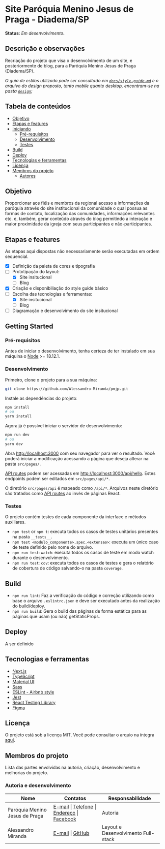 # Site Paróquia Menino Jesus de Praga - Diadema/SP

**Status**: *Em desenvolvimento*.

## Descrição e observações

Recriação do projeto que visa o desenvolvimento de um site, e posteriormente de blog, para a Paróquia Menino Jesus de Praga (Diadema/SP).

*O guia de estilos utilizado pode ser consultado em [`docs/style-guide.md`](/docs/style-guide.md) e o arquivo do design proposto, tanto mobile quanto desktop, encontram-se na pasta [`design`](/design/);*

## Tabela de conteúdos

- [Objetivo](#objetivo)
- [Etapas e features](#etapas-e-features)
- [Iniciando](#getting-started)
    - [Pré-requisitos](#pré-requisitos)
    - [Desenvolvimento](#desenvolvimento)
    - [Testes](#testes)
- [Build](#build)
- [Deploy](#deploy)
- [Tecnologias e ferramentas](#tecnologias-e-ferramentas)
- [Licença](#licença)
- [Membros do projeto](#membros-do-projeto)
    - [Autores](#autoria-e-desenvolvimento)

## Objetivo

Proporcionar aos fiéis e membros da regional acesso a informações da paróquia através do site institucional da comunidade o qual possua as formas de contato, localização das comunidades, informações relevantes etc. e, também, gerar conteúdo através do blog permitindo a interação e maior proximidade da igreja com seus participantes e não-participantes.

## Etapas e features

As etapas aqui dispostas não necessariamente serão executadas em ordem sequencial.

- [x] Definição da paleta de cores e tipografia
- [ ] Prototipação do layout:
    - [x] Site insitucional
    - [ ] Blog
- [x] Criação e disponibiliação do style guide básico
- [ ] Escolha das tecnologias e ferramentas:
    - [x] Site insitucional
    - [ ] Blog
- [ ] Diagramação e desenvolvimento do site insitucional

## Getting Started

### Pré-requisitos

Antes de iniciar o desenvolvimento, tenha certeza de ter instalado em sua máquina o [Node](https://nodejs.org/en/) >= 18.12.1.

### Desenvolvimento

Primeiro, clone o projeto para a sua máquina:

```bash
git clone https://github.com/Alessandro-Miranda/pmjp.git
```

Instale as dependências do projeto:

```bash
npm install
# ou
yarn install
```

Agora já é possível iniciar o servidor de desenvolvimento:

```bash
npm run dev
# ou
yarn dev
```

Abra [http://localhost:3000](http://localhost:3000) com seu navegador para ver o resultado. Você poderá iniciar a modificação acessando a página que deseja alterar na pasta `src/pages/`.

[API routes](https://nextjs.org/docs/api-routes/introduction) podem ser acessadas em [http://localhost:3000/api/hello](http://localhost:3000/api/hello). Estes endpoints podem ser editados em `src/pages/api/*`.

O diretório `src/pages/api` é mapeado como `/api/*`. Arquivos neste diretório são tratados como [API routes](https://nextjs.org/docs/api-routes/introduction) ao invés de páginas React.

### Testes

O projeto contém testes de cada componente da interface e métodos auxiliares.

- `npm test` or `npm t`: executa todos os casos de testes unitários presentes na pasta `__tests__`.
- `npm test <modulo_componente>.spec.<extensao>`: executa um único caso de teste definido pelo nome do arquivo.
- `npm run test:watch`: executa todos os casos de teste em modo watch durante o desenvolvimento.
- `npm run test:cov`: executa todos os casos de testes e gera o relatório de cobertura de código salvando-o na pasta `coverage`. 

## Build

- `npm run lint`: Faz a verificação do código e correção utilizando como base o arquivo `.eslintrc.json` e deve ser executado antes da realização do build/deploy.
- `npm run build`: Gera o build das páginas de forma estática para as páginas que usam (ou não) getStaticProps.

## Deploy

A ser definido

## Tecnologias e ferramentas

- [Next.js](https://nextjs.org/)
- [TypeScript](https://www.typescriptlang.org/)
- [Material UI](https://mui.com/)
- [Sass](https://sass-lang.com/)
- [ESLint - Airbnb style](https://eslint.org/)
- [Jest](https://jestjs.io/pt-BR/)
- [React Testing Library](https://testing-library.com/)
- [Figma](https://www.figma.com/)

## Licença

O projeto está sob a licença MIT. Você pode consultar o arquio na íntegra [aqui](/LICENSE). 

## Membros do projeto

Lista das partes envolvidas na autoria, criação, desenvolvimento e melhorias do projeto.

### Autoria e desenvolvimento

Nome                           | Contatos           | Responsabilidade
-------------------------------|--------------------|----------------
Paróquia Menino Jesus de Praga | [E-mail](mailto:paroquiameninojesus@yahoo.com.br) \| [Telefone](tel:+551140666034) \| [Endereço](https://goo.gl/maps/nHzpZmEBK9MsuPr58) \| [Facebook](https://www.facebook.com/meninojesusdiadema) | Autoria
Alessandro Miranda             | [E-mail](mailto:ad.lmiranda2018@gmail.com) \| [GitHub](https://github.com/Alessandro-Miranda) | Layout e Desenvolvimento Full-stack